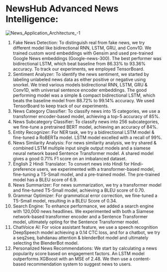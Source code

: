 # NewsHub Advanced News Intelligence:
![News_Application_Architecture_-1](https://github.com/DriveMyScream/News_Application/assets/93398864/b13f2e2d-a060-47fa-ab78-2aceff5d53e9)
1) Fake News Detection: To distinguish real from fake news, we try different model like bidirectional RNN, LSTM, GRU, and Conv1D. We trained custom word embeddings with Gensim and used pre-trained Google News embeddings (Google-news-300). The best performer was bidirectional LSTM, which beat baseline from 86.33% to 93.36% accuracy. To track our experiments, we employed TensorBoard.
2) Sentiment Analyzer: To identify the news sentiment, we started by labeling unlabeled news data as either positive or negative using snorkel. We tried various models bidirectional RNN, LSTM, GRU & Conv1D, with universal sentence encoder embeddings. The good performing model was a simple & compact bidirectional  LSTM, which beats the baseline model from 88.72% to 99.14% accuracy. We used TensorBoard to keep track of our experiments.
3) News Category Classifier: To classify news into 15 categories, we use a transformer encoder-based model, achieving a top-5 accuracy of 85%.
4) News Subcategory Classifier: To classify news into 256 subcategories, we fine-tune a pretrained BERT model, achieving an accuracy of 84%.
5) Entity Recognizer: For NER task, we try a bidirectional LSTM model & fine-tuned a RoBERTa model. LSTM model excelled with a recall of 99%.
7) News Similarity Analysis: For news similarity analysis, we try shared & combined LSTM multiple input single output models and a siamese neural network based Sentence Transformer model. A shared model gives a good 0.71% F1 score on an imbalanced dataset.
8) English 2 Hindi Translator: To convert news into Hindi for Hindi-preference users, we experimented with a transformer-based model, fine-tuning a T5-Small model, and a pre-trained model. The pre-trained model has a BLEU score of 6.9.
9) News Summarizer: For news summarization, we try a transformer model and fine-tuned T5-Small model, achieving a BLEU score of 0.70.
10) Grammar Optimizer: For grammatical error correction, we fine-tuned a T5-Small model, resulting in a BLEU Score of 0.34.
11) Search Engine: To enhance performance, we added a search engine with 120,000 news headlines. We experimented with both a Siamese network-based transformer encoder and a Sentence Transformer model, ultimately opting for the Sentence Transformer model.
12) ChatVoice AI: For voice assistant feature, we use a speech recognition DeepSpeech model achieving a 0.14 CTC loss, and for a chatbot, we try a seq2seq, bahdanau attention & blenderBot model and ultimately selecting the BlenderBot model.
13) Personalized News Recommendations: We start by calculating a news popularity score based on engagement factors. An LSTM model outperforms XGBoost with an MSE of 2.48. We then use a content-based recommendation system to suggest news to users.
